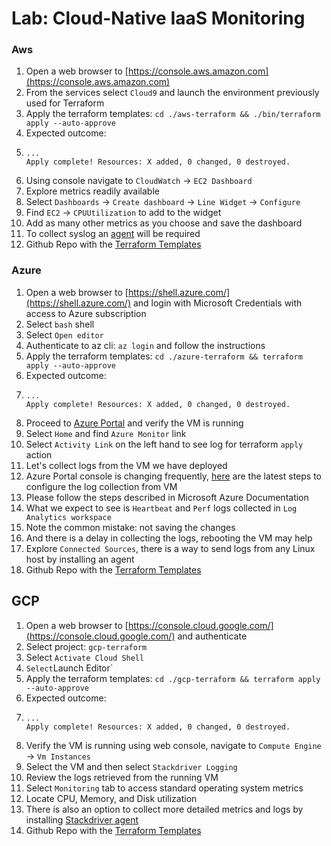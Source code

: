# Lab: Cloud-Native IaaS Monitoring

### Aws

1. Open a web browser to [https://console.aws.amazon.com](https://console.aws.amazon.com)
2. From the services select `Cloud9` and launch the environment previously used for Terraform
3. Apply the terraform templates: `cd ./aws-terraform && ./bin/terraform apply --auto-approve`
4. Expected outcome:
5. ```text
   ...
   Apply complete! Resources: X added, 0 changed, 0 destroyed.
   ```
6. Using console navigate to `CloudWatch` -&gt; `EC2 Dashboard`
7. Explore metrics readily available
8. Select `Dashboards` -&gt; `Create dashboard` -&gt; `Line Widget` -&gt; `Configure`
9. Find `EC2` -&gt; `CPUUtilization` to add to the widget
10. Add as many other metrics as you choose and save the dashboard
11. To collect syslog an [agent](https://docs.aws.amazon.com/AmazonCloudWatch/latest/monitoring/Install-CloudWatch-Agent.html) will be required
12. Github Repo with the [Terraform Templates](https://github.com/vkhazin/courseware-aws-terraform)

### Azure

1. Open a web browser to [https://shell.azure.com/](https://shell.azure.com/) and login with Microsoft Credentials with access to Azure subscription
2. Select `bash` shell
3. Select `Open editor`
4. Authenticate to az cli: `az login` and follow the instructions
5. Apply the terraform templates: `cd ./azure-terraform && terraform apply --auto-approve`
6. Expected outcome:
7. ```text
   ...
   Apply complete! Resources: X added, 0 changed, 0 destroyed.
   ```
8. Proceed to [Azure Portal](https://portal.azure.com/) and verify the VM is running
9. Select `Home` and find `Azure Monitor` link
10. Select `Activity Link` on the left hand to see log for terraform `apply` action
11. Let's collect logs from the VM we have deployed
12. Azure Portal console is changing frequently, [here](https://docs.microsoft.com/en-us/azure/azure-monitor/learn/quick-collect-azurevm) are the latest steps to configure the log collection from VM
13. Please follow the steps described in Microsoft Azure Documentation
14. What we expect to see is `Heartbeat` and `Perf` logs collected in `Log Analytics workspace`
15. Note the common mistake: not saving the changes
16. And there is a delay in collecting the logs, rebooting the VM may help
17. Explore `Connected Sources`, there is a way to send logs from any Linux host by installing an agent
18. Github Repo with the [Terraform Templates](https://github.com/vkhazin/courseware-aws-terraform)

## GCP

1. Open a web browser to [https://console.cloud.google.com/](https://console.cloud.google.com/) and authenticate
2. Select project: `gcp-terraform`
3. Select `Activate Cloud Shell`
4. `Select`Launch Editor\`
5. Apply the terraform templates: `cd ./gcp-terraform && terraform apply --auto-approve` 
6. Expected outcome:
7. ```text
   ...
   Apply complete! Resources: X added, 0 changed, 0 destroyed.
   ```
8. Verify the VM is running using web console, navigate to `Compute Engine` -&gt; `Vm Instances`
9. Select the VM and then select `Stackdriver Logging`
10. Review the logs retrieved from the running VM
11. Select `Monitoring` tab to access standard operating system metrics
12. Locate CPU, Memory, and Disk utilization
13. There is also an option to collect more detailed metrics and logs by installing [Stackdriver agent](https://cloud.google.com/monitoring/agent/install-agent)
14. Github Repo with the [Terraform Templates](https://github.com/vkhazin/courseware-gcp-terraform)

